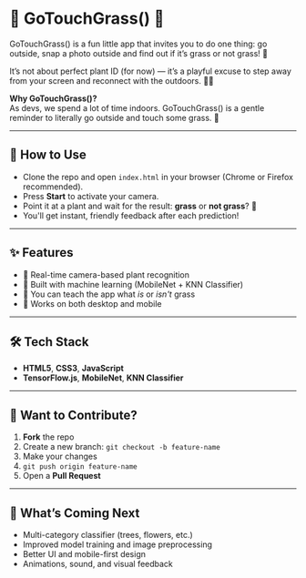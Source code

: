 # 🌿 **GoTouchGrass()** 🌿

GoTouchGrass() is a fun little app that invites you to do one thing: go outside, snap a photo outside and find out if it’s grass or not grass! 🌾

It’s not about perfect plant ID (for now) — it’s a playful excuse to step away from your screen and reconnect with the outdoors. 📸🌱

**Why GoTouchGrass()?**  
As devs, we spend a lot of time indoors.
GoTouchGrass() is a gentle reminder to literally go outside and touch some grass. 🌿

---

## 📱 How to Use

- Clone the repo and open `index.html` in your browser (Chrome or Firefox recommended).
- Press **Start** to activate your camera.
- Point it at a plant and wait for the result: **grass** or **not grass**? 🌿  
- You'll get instant, friendly feedback after each prediction!

---

## ✨ Features

- 🌿 Real-time camera-based plant recognition  
- 🧠 Built with machine learning (MobileNet + KNN Classifier)  
- 📸 You can teach the app what *is* or *isn't* grass  
- 📱 Works on both desktop and mobile

---

## 🛠️ Tech Stack

- **HTML5**, **CSS3**, **JavaScript**  
- **TensorFlow.js**, **MobileNet**, **KNN Classifier**

---

## 🤝 Want to Contribute?

1. **Fork** the repo  
2. Create a new branch: `git checkout -b feature-name`  
3. Make your changes  
4. `git push origin feature-name`  
5. Open a **Pull Request**

---

## 🚧 What’s Coming Next

- Multi-category classifier (trees, flowers, etc.)  
- Improved model training and image preprocessing  
- Better UI and mobile-first design  
- Animations, sound, and visual feedback

